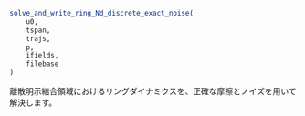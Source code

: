 ```julia
solve_and_write_ring_Nd_discrete_exact_noise(
    u0,
    tspan,
    trajs,
    p,
    ifields,
    filebase
)

```

離散明示結合領域におけるリングダイナミクスを、正確な摩擦とノイズを用いて解決します。

